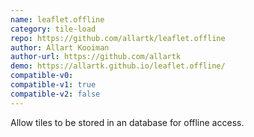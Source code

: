 ```yaml
---
name: leaflet.offline
category: tile-load
repo: https://github.com/allartk/leaflet.offline
author: Allart Kooiman
author-url: https://github.com/allartk
demo: https://allartk.github.io/leaflet.offline/
compatible-v0:
compatible-v1: true
compatible-v2: false
---
```


Allow tiles to be stored in an database for offline access.
